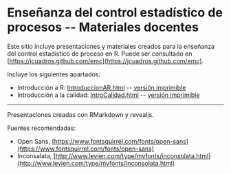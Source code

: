 # Enseñanza del control estadístico de procesos -- Materiales docentes

Este sitio incluye presentaciones y materiales creados para la enseñanza del control estadístico de proceso en R.
Puede ser consultado en [https://jcuadros.github.com/emc](https://jcuadros.github.com/emc).

Incluye los siguientes apartados:

- Introducción a R: [IntroduccionAR.html](https://cdn.rawgit.com/jcuadros/emc/master/01_IntroduccionAR/IntroduccionAR.html) -- [versión imprimible](https://cdn.rawgit.com/jcuadros/emc/master/01_IntroduccionAR/IntroduccionAR.html?print-pdf)
- Introducción a la calidad: [IntroCalidad.html](https://cdn.rawgit.com/jcuadros/emc/master/02_IntroCalidad/IntroCalidad.html) -- [versión imprimible](https://cdn.rawgit.com/jcuadros/emc/master/02_IntroCalidad/IntroCalidad.html?print-pdf)


----
Presentaciones creadas con RMarkdown y revealjs.

Fuentes recomendadas:
- Open Sans, [https://www.fontsquirrel.com/fonts/open-sans](https://www.fontsquirrel.com/fonts/open-sans)
- Inconsalata, [http://www.levien.com/type/myfonts/inconsolata.html](http://www.levien.com/type/myfonts/inconsolata.html)
